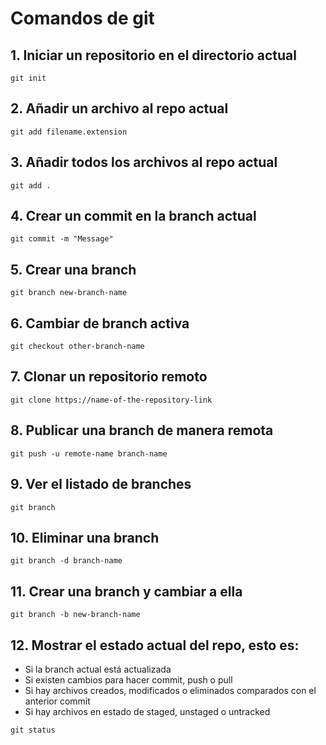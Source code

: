 # Comandos de git
## 1. Iniciar un repositorio en el directorio actual
```git
git init
```

## 2. Añadir un archivo al repo actual
```git
git add filename.extension
```

## 3. Añadir todos los archivos al repo actual
```git
git add .
```

## 4. Crear un commit en la branch actual
```git
git commit -m "Message"
```

## 5. Crear una branch 
```git
git branch new-branch-name
```

## 6. Cambiar de branch activa
```git
git checkout other-branch-name
```

## 7. Clonar un repositorio remoto
```git
git clone https://name-of-the-repository-link
```

## 8. Publicar una branch de manera remota
```git
git push -u remote-name branch-name
```

## 9. Ver el listado de branches
```git
git branch
```

## 10. Eliminar una branch
```git
git branch -d branch-name
```

## 11. Crear una branch y cambiar a ella
```git
git branch -b new-branch-name
```

## 12. Mostrar el estado actual del repo, esto es:
- Si la branch actual está actualizada
- Si existen cambios para hacer commit, push o pull
- Si hay archivos creados, modificados o eliminados comparados con el anterior commit
- Si hay archivos en estado de staged, unstaged o untracked
```git
git status
```
